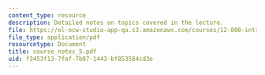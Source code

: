 ```yaml
---
content_type: resource
description: Detailed notes on topics covered in the lecture.
file: https://ol-ocw-studio-app-qa.s3.amazonaws.com/courses/12-808-introduction-to-observational-physical-oceanography-fall-2004/f3453f137faf7b071443bf853584cd3e_course_notes_5.pdf
file_type: application/pdf
resourcetype: Document
title: course_notes_5.pdf
uid: f3453f13-7faf-7b07-1443-bf853584cd3e
---
```

